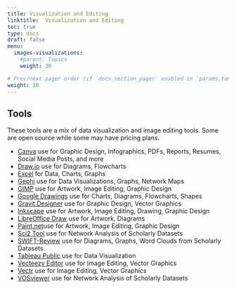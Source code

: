 ```yaml
---
title: Visualization and Editing
linktitle:  Visualization and Editing
toc: true
type: docs
draft: false
menu:
  images-visualizations:
    #parent: Topics
    weight: 30

# Prev/next pager order (if `docs_section_pager` enabled in `params.toml`)
weight: 30
---
```




## Tools

These tools are a mix of data visualization and image editing tools. Some are open source while some may have pricing plans.

* [Canva](https://www.canva.com/) use for Graphic Design, Infographics, PDFs, Reports, Resumes, Social Media Posts, and more
* [Draw.io](https://draw.io/) use for Diagrams, Flowcharts
* [Excel](https://www.microsoft.com/en-us/microsoft-365/excel) for Data, Charts, Graphs
* [Gephi](https://gephi.org/) use for Data Visualizations, Graphs, Network Maps
* [GIMP](https://www.gimp.org/) use for Artwork, Image Editing, Graphic Design
* [Google Drawings](https://chrome.google.com/webstore/detail/google-drawings/mkaakpdehdafacodkgkpghoibnmamcme?hl=en-US) use for Charts, Diagrams, Flowcharts, Shapes
* [Gravit Designer](https://www.designer.io/en/) use for Graphic Design, Vector Graphics
* [Inkscape](https://inkscape.org/) use for Artwork, Image Editing, Drawing, Graphic Design
* [LibreOffice Draw](https://www.libreoffice.org/discover/draw/) use for Artwork, Diagrams
* [Paint.net](https://www.getpaint.net/)use for Artwork, Image Editing, Graphic Design
* [Sci2 Tool](https://sci2.cns.iu.edu/user/index.php) use for Network Analysis of Scholarly Datasets
* [SWIFT-Review](https://www.sciome.com/swift-review/) use for Diagrams, Graphs, Word Clouds from Scholarly Datasets
* [Tableau Public](https://public.tableau.com/en-us/s/) use for Data Visualization
* [Vecteezy Editor](https://www.vecteezy.com/editor) use for Image Editing, Vector Graphics
* [Vectr](https://vectr.com/) use for Image Editing, Vector Graphics
* [VOSviewer](http://www.vosviewer.com/) use for Network Analysis of Scholarly Datasets




